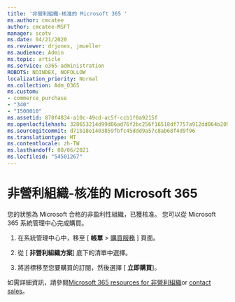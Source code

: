 ```yaml
---
title: '非營利組織-核准的 Microsoft 365 '
ms.author: cmcatee
author: cmcatee-MSFT
manager: scotv
ms.date: 04/21/2020
ms.reviewer: drjones, jmueller
ms.audience: Admin
ms.topic: article
ms.service: o365-administration
ROBOTS: NOINDEX, NOFOLLOW
localization_priority: Normal
ms.collection: Adm_O365
ms.custom:
- commerce_purchase
- "340"
- "1500010"
ms.assetid: 870f4834-a10c-49cd-ac5f-ccb1f0a9215f
ms.openlocfilehash: 328653214d99d06ad76f2bc256f16518df7757a912dd064b20501af03813ebb3
ms.sourcegitcommit: d71b18e1403859fbfc45ddd9a57c8ab68f4d9f96
ms.translationtype: MT
ms.contentlocale: zh-TW
ms.lasthandoff: 08/06/2021
ms.locfileid: "54501267"
---
```

# <a name="microsoft-365-for-nonprofits---approved"></a>非營利組織-核准的 Microsoft 365

您的狀態為 Microsoft 合格的非盈利性組織，已獲核准。 您可以從 Microsoft 365 系統管理中心完成購買。

1. 在系統管理中心中，移至 [ **帳單** \> [購買服務](https://go.microsoft.com/fwlink/p/?linkid=868433) ] 頁面。

2. 從 [ **非營利組織方案**] 底下的清單中選擇。

3. 將游標移至您要購買的訂閱，然後選擇 [ **立即購買**]。

如需詳細資訊，請參閱[Microsoft 365 resources for 非營利組織](https://www.microsoft.com/nonprofits/microsoft-365)or [contact sales](https://www.microsoft.com/nonprofits/contact-us)。
